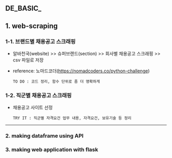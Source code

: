 ## DE_BASIC_

## 1. web-scraping
### 1-1. 브랜드별 채용공고 스크래핑 
- 알바천국(website) >> 슈퍼브랜드(section) >> 회사별 채용공고 스크래핑 >> csv 파일로 저장
- reference: 노마드코더(https://nomadcoders.co/python-challenge)

      TO DO : 코드 정리, 함수 단위로 좀 더 명확하게  

### 1-2. 직군별 채용공고 스크래핑
- 채용공고 사이트 선정 

      TRY IT : 직군별 자격요건 업무 내용, 자격요건, 보유기술 등 정리
     

----------
### 2. making dataframe using API 
### 3. making web application with flask
